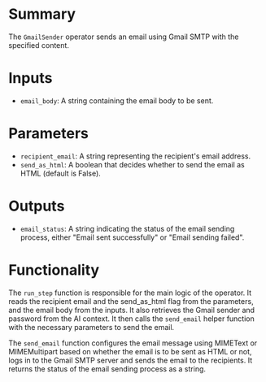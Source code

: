 # Summary
The `GmailSender` operator sends an email using Gmail SMTP with the specified content.

# Inputs
- `email_body`: A string containing the email body to be sent.

# Parameters
- `recipient_email`: A string representing the recipient's email address.
- `send_as_html`: A boolean that decides whether to send the email as HTML (default is False).

# Outputs
- `email_status`: A string indicating the status of the email sending process, either "Email sent successfully" or "Email sending failed".

# Functionality
The `run_step` function is responsible for the main logic of the operator. It reads the recipient email and the send_as_html flag from the parameters, and the email body from the inputs. It also retrieves the Gmail sender and password from the AI context. It then calls the `send_email` helper function with the necessary parameters to send the email.

The `send_email` function configures the email message using MIMEText or MIMEMultipart based on whether the email is to be sent as HTML or not, logs in to the Gmail SMTP server and sends the email to the recipients. It returns the status of the email sending process as a string.